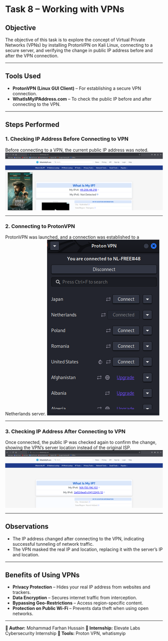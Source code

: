 # Task 8 – Working with VPNs

## Objective
The objective of this task is to explore the concept of Virtual Private Networks (VPNs) by installing ProtonVPN on Kali Linux, connecting to a secure server, and verifying the change in public IP address before and after the VPN connection.

---

## Tools Used
- **ProtonVPN (Linux GUI Client)** – For establishing a secure VPN connection.
- **WhatIsMyIPAddress.com** – To check the public IP before and after connecting to the VPN.

---

## Steps Performed

### 1. Checking IP Address Before Connecting to VPN
Before connecting to a VPN, the current public IP address was noted.
![IP Before VPN](ip_before_vpn.png)

---

### 2. Connecting to ProtonVPN
ProtonVPN was launched, and a connection was established to a Netherlands server.
![VPN Connected](vpn_connected.png)

---

### 3. Checking IP Address After Connecting to VPN
Once connected, the public IP was checked again to confirm the change, showing the VPN’s server location instead of the original ISP.
![IP After VPN](ip_after_vpn.png)

---

## Observations
- The IP address changed after connecting to the VPN, indicating successful tunneling of network traffic.
- The VPN masked the real IP and location, replacing it with the server’s IP and location.

---

## Benefits of Using VPNs
- **Privacy Protection** – Hides your real IP address from websites and trackers.
- **Data Encryption** – Secures internet traffic from interception.
- **Bypassing Geo-Restrictions** – Access region-specific content.
- **Protection on Public Wi-Fi** – Prevents data theft when using open networks.

---

**🔹 Author:** Mohammad Farhan Hussain
**🔹 Internship:** Elevate Labs Cybersecurity Internship
**🔹 Tools:** Proton VPN, whatismyip

